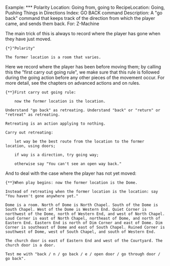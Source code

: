 Example: *** Polarity
Location: Going from, going to
RecipeLocation: Going, Pushing Things in Directions
Index: GO BACK command
Description: A "go back" command that keeps track of the direction from which the player came, and sends them back.
For: Z-Machine

  
The main trick of this is always to record where the player has gone when they have just moved.

  

``` inform7
{*}"Polarity"

The former location is a room that varies.
```

  
Here we record where the player has been before moving them; by calling this the "first carry out going rule", we make sure that this rule is followed during the going action before any other pieces of the movement occur. For more detail, see the chapters on advanced actions and on rules.

  

``` inform7
{**}First carry out going rule:

	now the former location is the location.

Understand "go back" as retreating. Understand "back" or "return" or "retreat" as retreating.

Retreating is an action applying to nothing.

Carry out retreating:

	let way be the best route from the location to the former location, using doors;

	if way is a direction, try going way;

	otherwise say "You can't see an open way back."
```

  
And to deal with the case where the player has not yet moved:

  

``` inform7
{**}When play begins: now the former location is the Dome.

Instead of retreating when the former location is the location: say "You haven't gone anywhere yet."

Dome is a room. North of Dome is North Chapel. South of the Dome is South Chapel. West of the Dome is Western End. Quiet Corner is northwest of the Dome, north of Western End, and west of North Chapel. Loud Corner is east of North Chapel, northeast of Dome, and north of Eastern End. Eastern End is north of Dim Corner and east of Dome. Dim Corner is southeast of Dome and east of South Chapel. Ruined Corner is southwest of Dome, west of South Chapel, and south of Western End.

The church door is east of Eastern End and west of the Courtyard. The church door is a door.

Test me with "back / n / go back / e / open door / go through door / go back".
```

